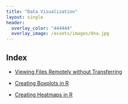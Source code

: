 ```yaml
---
title: "Data Visualization"
layout: single
header:
  overlay_color: "444444"
  overlay_image: /assets/images/dna.jpg
---
```







## Index

* [Viewing Files Remotely without Transferring](/HPC/viewing-files-in-remote-machine-without-downloading-locally.md)

* [Creating Boxplots in R](../dataWrangling/R/generate-boxplots.md)

* [Creating Heatmaps in R](../dataWrangling/R/generate_heatmaps.md)
